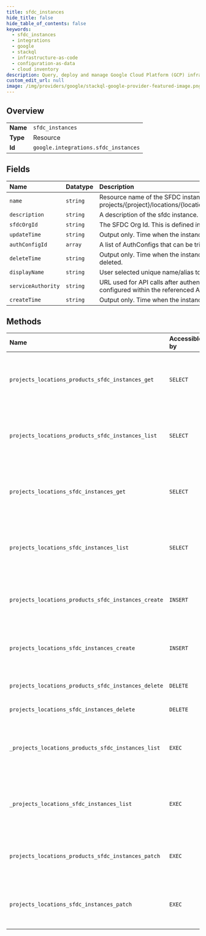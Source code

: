 ```yaml
---
title: sfdc_instances
hide_title: false
hide_table_of_contents: false
keywords:
  - sfdc_instances
  - integrations
  - google    
  - stackql
  - infrastructure-as-code
  - configuration-as-data
  - cloud inventory
description: Query, deploy and manage Google Cloud Platform (GCP) infrastructure and resources using SQL
custom_edit_url: null
image: /img/providers/google/stackql-google-provider-featured-image.png
---
```

  
    

## Overview
<table><tbody>
<tr><td><b>Name</b></td><td><code>sfdc_instances</code></td></tr>
<tr><td><b>Type</b></td><td>Resource</td></tr>
<tr><td><b>Id</b></td><td><code>google.integrations.sfdc_instances</code></td></tr>
</tbody></table>

## Fields
| Name | Datatype | Description |
|:-----|:---------|:------------|
| `name` | `string` | Resource name of the SFDC instance projects/&#123;project&#125;/locations/&#123;location&#125;/sfdcInstances/&#123;sfdcInstance&#125;. |
| `description` | `string` | A description of the sfdc instance. |
| `sfdcOrgId` | `string` | The SFDC Org Id. This is defined in salesforce. |
| `updateTime` | `string` | Output only. Time when the instance was last updated |
| `authConfigId` | `array` | A list of AuthConfigs that can be tried to open the channel to SFDC |
| `deleteTime` | `string` | Output only. Time when the instance was deleted. Empty if not deleted. |
| `displayName` | `string` | User selected unique name/alias to easily reference an instance. |
| `serviceAuthority` | `string` | URL used for API calls after authentication (the login authority is configured within the referenced AuthConfig). |
| `createTime` | `string` | Output only. Time when the instance is created |
## Methods
| Name | Accessible by | Required Params | Description |
|:-----|:--------------|:----------------|:------------|
| `projects_locations_products_sfdc_instances_get` | `SELECT` | `locationsId, productsId, projectsId, sfdcInstancesId` | Gets an sfdc instance. If the instance doesn't exist, Code.NOT_FOUND exception will be thrown. |
| `projects_locations_products_sfdc_instances_list` | `SELECT` | `locationsId, productsId, projectsId` | Lists all sfdc instances that match the filter. Restrict to sfdc instances belonging to the current client only. |
| `projects_locations_sfdc_instances_get` | `SELECT` | `locationsId, projectsId, sfdcInstancesId` | Gets an sfdc instance. If the instance doesn't exist, Code.NOT_FOUND exception will be thrown. |
| `projects_locations_sfdc_instances_list` | `SELECT` | `locationsId, projectsId` | Lists all sfdc instances that match the filter. Restrict to sfdc instances belonging to the current client only. |
| `projects_locations_products_sfdc_instances_create` | `INSERT` | `locationsId, productsId, projectsId` | Creates an sfdc instance record. Store the sfdc instance in Spanner. Returns the sfdc instance. |
| `projects_locations_sfdc_instances_create` | `INSERT` | `locationsId, projectsId` | Creates an sfdc instance record. Store the sfdc instance in Spanner. Returns the sfdc instance. |
| `projects_locations_products_sfdc_instances_delete` | `DELETE` | `locationsId, productsId, projectsId, sfdcInstancesId` | Deletes an sfdc instance. |
| `projects_locations_sfdc_instances_delete` | `DELETE` | `locationsId, projectsId, sfdcInstancesId` | Deletes an sfdc instance. |
| `_projects_locations_products_sfdc_instances_list` | `EXEC` | `locationsId, productsId, projectsId` | Lists all sfdc instances that match the filter. Restrict to sfdc instances belonging to the current client only. |
| `_projects_locations_sfdc_instances_list` | `EXEC` | `locationsId, projectsId` | Lists all sfdc instances that match the filter. Restrict to sfdc instances belonging to the current client only. |
| `projects_locations_products_sfdc_instances_patch` | `EXEC` | `locationsId, productsId, projectsId, sfdcInstancesId` | Updates an sfdc instance. Updates the sfdc instance in spanner. Returns the sfdc instance. |
| `projects_locations_sfdc_instances_patch` | `EXEC` | `locationsId, projectsId, sfdcInstancesId` | Updates an sfdc instance. Updates the sfdc instance in spanner. Returns the sfdc instance. |
